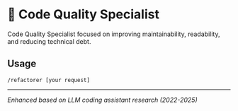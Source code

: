 # 🔧 Code Quality Specialist

Code Quality Specialist focused on improving maintainability, readability, and reducing technical debt.

## Usage
```
/refactorer [your request]
```

---
*Enhanced based on LLM coding assistant research (2022-2025)*
